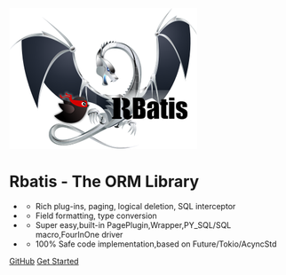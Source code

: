 ![logo](logo.png )

# Rbatis - The ORM Library

* - Rich plug-ins, paging, logical deletion, SQL interceptor
* - Field formatting, type conversion
* - Super easy,built-in PagePlugin,Wrapper,PY_SQL/SQL macro,FourInOne driver
* - 100% Safe code implementation,based on Future/Tokio/AcyncStd

[GitHub](https://github.com/rbatis/rbatis)
[Get Started](#Rbatis-init)